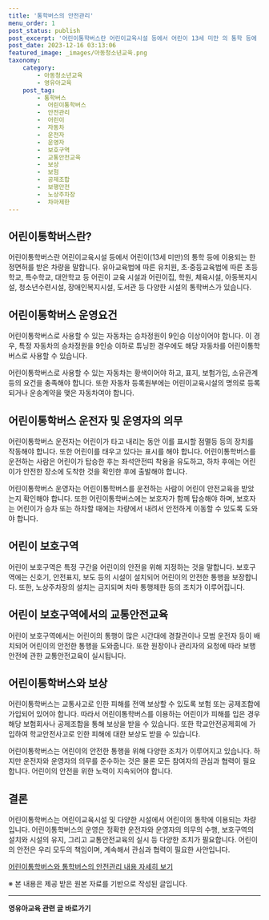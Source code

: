 ```yaml
---
title: '통학버스의 안전관리'
menu_order: 1
post_status: publish
post_excerpt: '어린이통학버스란 어린이교육시설 등에서 어린이 13세 미만 의 통학 등에 이용되는 한정면허를 받은 차량을 말합니다. 유아교육법에 따른 유치원, 초 중등교육법에 따른 초등학교, 특수학교, 대안학교 등 어린이 교육 시설과 어린이집, 학원, 체육시설, 아동복지시설, 청소년수련시설, 장애인복지시설, 도서관 등 다양한 시설의 통학버스가 있습니다.'
post_date: 2023-12-16 03:13:06
featured_image: _images/아동청소년교육.png
taxonomy:
    category:
        - 아동청소년교육
        - 영유아교육
    post_tag:
        - 통학버스
        -  어린이통학버스
        -  안전관리
        -  어린이
        -  자동차
        -  운전자
        -  운영자
        -  보호구역
        -  교통안전교육
        -  보상
        -  보험
        -  공제조합
        -  보행안전
        -  노상주차장
        -  차마제한
---
```



## 어린이통학버스란?
어린이통학버스란 어린이교육시설 등에서 어린이(13세 미만)의 통학 등에 이용되는 한정면허를 받은 차량을 말합니다. 유아교육법에 따른 유치원, 초·중등교육법에 따른 초등학교, 특수학교, 대안학교 등 어린이 교육 시설과 어린이집, 학원, 체육시설, 아동복지시설, 청소년수련시설, 장애인복지시설, 도서관 등 다양한 시설의 통학버스가 있습니다.

## 어린이통학버스 운영요건
어린이통학버스로 사용할 수 있는 자동차는 승차정원이 9인승 이상이어야 합니다. 이 경우, 특정 자동차의 승차정원을 9인승 이하로 튜닝한 경우에도 해당 자동차를 어린이통학버스로 사용할 수 있습니다.

어린이통학버스로 사용할 수 있는 자동차는 황색이어야 하고, 표지, 보험가입, 소유관계 등의 요건을 충족해야 합니다. 또한 자동차 등록원부에는 어린이교육시설의 명의로 등록되거나 운송계약을 맺은 자동차여야 합니다.

## 어린이통학버스 운전자 및 운영자의 의무
어린이통학버스 운전자는 어린이가 타고 내리는 동안 이를 표시할 점멸등 등의 장치를 작동해야 합니다. 또한 어린이를 태우고 있다는 표시를 해야 합니다. 어린이통학버스를 운전하는 사람은 어린이가 탑승한 후는 좌석안전띠 착용을 유도하고, 하차 후에는 어린이가 안전한 장소에 도착한 것을 확인한 후에 출발해야 합니다.

어린이통학버스 운영자는 어린이통학버스를 운전하는 사람이 어린이 안전교육을 받았는지 확인해야 합니다. 또한 어린이통학버스에는 보호자가 함께 탑승해야 하며, 보호자는 어린이가 승차 또는 하차할 때에는 차량에서 내려서 안전하게 이동할 수 있도록 도와야 합니다.

## 어린이 보호구역
어린이 보호구역은 특정 구간을 어린이의 안전을 위해 지정하는 것을 말합니다. 보호구역에는 신호기, 안전표지, 보도 등의 시설이 설치되어 어린이의 안전한 통행을 보장합니다. 또한, 노상주차장의 설치는 금지되며 차마 통행제한 등의 조치가 이루어집니다.

## 어린이 보호구역에서의 교통안전교육
어린이 보호구역에서는 어린이의 통행이 많은 시간대에 경찰관이나 모범 운전자 등이 배치되어 어린이의 안전한 통행을 도와줍니다. 또한 원장이나 관리자의 요청에 따라 보행안전에 관한 교통안전교육이 실시됩니다.

## 어린이통학버스와 보상
어린이통학버스는 교통사고로 인한 피해를 전액 보상할 수 있도록 보험 또는 공제조합에 가입되어 있어야 합니다. 따라서 어린이통학버스를 이용하는 어린이가 피해를 입은 경우 해당 보험회사나 공제조합을 통해 보상을 받을 수 있습니다. 또한 학교안전공제회에 가입하여 학교안전사고로 인한 피해에 대한 보상도 받을 수 있습니다.

어린이통학버스는 어린이의 안전한 통행을 위해 다양한 조치가 이루어지고 있습니다. 하지만 운전자와 운영자의 의무를 준수하는 것은 물론 모든 참여자의 관심과 협력이 필요합니다. 어린이의 안전을 위한 노력이 지속되어야 합니다.

## 결론
어린이통학버스는 어린이교육시설 및 다양한 시설에서 어린이의 통학에 이용되는 차량입니다. 어린이통학버스의 운영은 정확한 운전자와 운영자의 의무의 수행, 보호구역의 설치와 시설의 유지, 그리고 교통안전교육의 실시 등 다양한 조치가 필요합니다. 어린이의 안전은 우리 모두의 책임이며, 계속해서 관심과 협력이 필요한 사안입니다.

[어린이통학버스와 통학버스의 안전관리 내용 자세히 보기](https://www.ssif.or.kr/)

※ 본 내용은 제공 받은 원본 자료를 기반으로 작성된 글입니다.
<!-- wp:separator -->
<hr class="wp-block-separator has-alpha-channel-opacity"/>
<!-- /wp:separator -->

<!-- wp:group {"backgroundColor":"base","layout":{"type":"constrained"}} -->
<div class="wp-block-group has-base-background-color has-background"><!-- wp:paragraph {"align":"center","fontSize":"medium"} -->
<p class="has-text-align-center has-large-font-size"><strong>영유아교육 관련 글 바로가기</strong></p>
<!-- /wp:paragraph -->


<!-- wp:latest-posts
{"categories":[{"id":30914,"count":19,"description":"","link":"https://uknowlaw.com/category/%ec%98%81%ec%9c%a0%ec%95%84%ea%b5%90%ec%9c%a1/","name":"영유아교육","slug":"영유아교육","taxonomy":"category","parent":0,"meta":[],"_links":{"self":[{"href":"https://uknowlaw.com/wp-json/wp/v2/categories/30914"}],"collection":[{"href":"https://uknowlaw.com/wp-json/wp/v2/categories"}],"about":[{"href":"https://uknowlaw.com/wp-json/wp/v2/taxonomies/category"}],"wp:post_type":[{"href":"https://uknowlaw.com/wp-json/wp/v2/posts?categories=30914"}],"curies":[{"name":"wp","href":"https://api.w.org/{rel}","templated":true}]}}],"postsToShow":100,"excerptLength":28,"postLayout":"grid","columns":2,"featuredImageAlign":"left","featuredImageSizeSlug":"large","fontSize":"small"} /--></div>
<!-- /wp:group -->